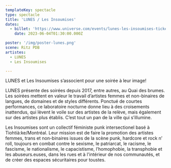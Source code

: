 ```yaml
---
templateKey: spectacle
type: spectacle
title: 'LUNES / Les Insoumises'
dates: 
  - billet: 'https://www.universe.com/events/lunes-les-insoumises-tickets-J13D5Z'
    date: 2023-06-04T01:30:00.000Z

poster: '/img/poster-lunes.png'
scene: Ritz PDB
artistes:
  - LUNES
  - Les Insoumises

---
```

LUNES et Les Insoumises s’associent pour une soirée à leur image!

LUNES présente des soirées depuis 2017, entre autres, au Quai des brumes. Les soirées mettent en valeur le travail d’artistes femmes et non-binaires de langues, de domaines et de styles différents. Ponctué de courtes performances, ce laboratoire nocturne donne lieu à des croisements inattendus, qui lèvent le voile sur des artistes de la relève, mais également sur des artistes plus établis. C’est tout un pan de la ville qui s’illumine.

Les Insoumises sont un collectif féministe punk intersectionel basé à Tiohtià:ke/Montréal. Leur mission est de faire la promotion des artistes femmes, trans et non-binaires issues de la scène punk, hardcore et rock n’ roll, toujours en combat contre le sexisme, le patriarcat, le racisme, le fascisme, le nationalisme, le capacistisme, l’homophobie, la transphobie et les abuseurs.euses, dans les rues et à l'intérieur de nos communautés, et de créer des espaces sécuritaires pour toustes.
